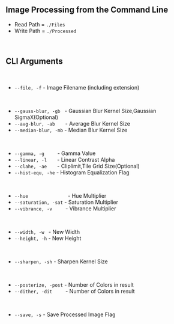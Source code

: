 ## **Image Processing from the Command Line**

- Read Path = `./Files`
- Write Path = `./Processed`

<br>

## **CLI Arguments**

<br>

- `--file, -f` - Image Filename (including extension)

<br>

- `--gauss-blur, -gb` &nbsp; - Gaussian Blur Kernel Size,Gaussian SigmaX(Optional)
- `--avg-blur, -ab` &nbsp;&nbsp;&nbsp;&nbsp;&nbsp; - Average Blur Kernel Size 
- `--median-blur, -mb` - Median Blur Kernel Size

<br>

- `--gamma, -g` &nbsp;&nbsp;&nbsp;&nbsp;&nbsp;&nbsp;&nbsp; - Gamma Value
- `--linear, -l` &nbsp;&nbsp;&nbsp;&nbsp;&nbsp; - Linear Contrast Alpha
- `--clahe, -ae` &nbsp;&nbsp;&nbsp;&nbsp;&nbsp; - Cliplimit,Tile Grid Size(Optional)
- `--hist-equ, -he` - Histogram Equalization Flag

<br>

- `--hue` &nbsp;&nbsp;&nbsp;&nbsp;&nbsp;&nbsp;&nbsp;&nbsp;&nbsp;&nbsp;&nbsp;&nbsp;&nbsp;&nbsp;&nbsp;&nbsp;&nbsp;&nbsp;&nbsp;&nbsp;&nbsp;&nbsp;&nbsp;&nbsp;&nbsp; - Hue Multiplier
- `--saturation, -sat` - Saturation Multiplier
- `--vibrance, -v` &nbsp;&nbsp;&nbsp;&nbsp;&nbsp;&nbsp;&nbsp; - Vibrance Multiplier

<br>

- `--width, -w` &nbsp; - New Width
- `--height, -h` - New Height

<br>

- `--sharpen, -sh` - Sharpen Kernel Size

<br>

- `--posterize, -post` - Number of Colors in result
- `--dither, -dit` &nbsp;&nbsp;&nbsp;&nbsp;&nbsp;&nbsp;&nbsp; - Number of Colors in result

<br>

- `--save, -s` - Save Processed Image Flag